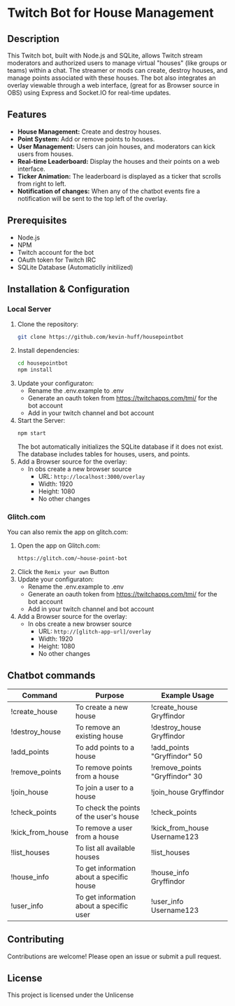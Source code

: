 # Twitch Bot for House Management

## Description
This Twitch bot, built with Node.js and SQLite, allows Twitch stream moderators and authorized users to manage virtual "houses" (like groups or teams) within a chat. The streamer or mods can create, destroy houses, and manage points associated with these houses. The bot also integrates an overlay viewable through a web interface, (great for as Browser source in OBS) using Express and Socket.IO for real-time updates.

## Features
- **House Management:** Create and destroy houses.
- **Point System:** Add or remove points to houses.
- **User Management:** Users can join houses, and moderators can kick users from houses.
- **Real-time Leaderboard:** Display the houses and their points on a web interface.
- **Ticker Animation:** The leaderboard is displayed as a ticker that scrolls from right to left.
- **Notification of changes:** When any of the chatbot events fire a notification will be sent to the top left of the overlay.

## Prerequisites
- Node.js
- NPM
- Twitch account for the bot
- OAuth token for Twitch IRC
- SQLite Database (Automaticlly initilized)
## Installation & Configuration
### Local Server
1. Clone the repository:
   ```bash
   git clone https://github.com/kevin-huff/housepointbot
   ```
2. Install dependencies:
   ```bash
   cd housepointbot
   npm install
   ```
4. Update your configuraton:
    - Rename the .env.example to .env
    - Generate an oauth token from https://twitchapps.com/tmi/ for the bot account
    - Add in your twitch channel and bot account
3. Start the Server:
    ```bash
    npm start
    ```
    The bot automatically initializes the SQLite database if it does not exist. The database includes tables for houses, users, and points.
4. Add a Browser source for the overlay:
    - In obs create a new browser source
        - URL: ``http://localhost:3000/overlay``
        - Width: 1920
        - Height: 1080
        - No other changes
### Glitch.com
You can also remix the app on glitch.com:
1. Open the app on Glitch.com:
    ```bash 
    https://glitch.com/~house-point-bot
    ```
2. Click the ``Remix your own`` Button
3. Update your configuraton:
    - Rename the .env.example to .env
    - Generate an oauth token from https://twitchapps.com/tmi/ for the bot account
    - Add in your twitch channel and bot account
4. Add a Browser source for the overlay:
    - In obs create a new browser source
        - URL: ``http://[glitch-app-url]/overlay``
        - Width: 1920
        - Height: 1080
        - No other changes
## Chatbot commands
| Command           | Purpose                              | Example Usage                 |
|-------------------|--------------------------------------|-------------------------------|
| !create_house     | To create a new house                | !create_house Gryffindor      |
| !destroy_house    | To remove an existing house          | !destroy_house Gryffindor     |
| !add_points       | To add points to a house             | !add_points "Gryffindor" 50   |
| !remove_points    | To remove points from a house        | !remove_points "Gryffindor" 30|
| !join_house       | To join a user to a house            | !join_house Gryffindor        |
| !check_points     | To check the points of the user's house | !check_points              |
| !kick_from_house  | To remove a user from a house        | !kick_from_house Username123  |
| !list_houses      | To list all available houses         | !list_houses                  |
| !house_info       | To get information about a specific house | !house_info Gryffindor     |
| !user_info        | To get information about a specific user | !user_info Username123     |

## Contributing

Contributions are welcome! Please open an issue or submit a pull request.

## License
This project is licensed under the Unlicense